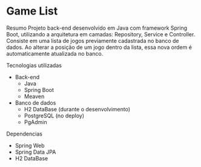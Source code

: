 # Game List

Resumo
Projeto back-end desenvolvido em Java com framework Spring Boot, utilizando a arquitetura em camadas: Repository, Service e Controller. Consiste em uma lista de jogos previamente cadastrada no banco de dados. Ao alterar a posição de um jogo dentro da lista, essa nova ordem é automaticamente atualizada no banco. 


Tecnologias utilizadas
- Back-end
  - Java
  - Spring Boot
  - Meaven 
- Banco de dados
  - H2 DataBase (durante o desenvolvimento)
  - PostgreSQL (no deploy)
  - PgAdmin

 
Dependencias
- Spring Web
- Spring Data JPA
- H2 DataBase
